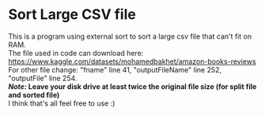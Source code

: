 # **Sort Large CSV file**

This is a program using external sort to sort a large csv file that can't fit on RAM. <br />
The file used in code can download here: <br />
https://www.kaggle.com/datasets/mohamedbakhet/amazon-books-reviews <br />
For other file change: "fname" line 41, "outputFileName" line 252, "outputFile" line 254. <br />
**_Note:_ Leave your disk drive at least twice the original file size (for split file and sorted file)** <br />
I think that's all feel free to use :)
